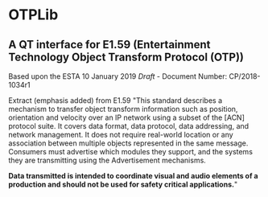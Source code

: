 # OTPLib
## A QT interface for E1.59  (Entertainment  Technology  Object  Transform  Protocol  (OTP)) 

Based upon the ESTA 10 January 2019 _Draft_ - Document Number: CP/2018-1034r1

Extract (emphasis added) from  E1.59
"This standard describes a mechanism to transfer object transform information such as position, orientation and velocity over an IP network using a subset of the [ACN] protocol suite. It covers data format, data protocol, data addressing, and network management. It does not require real-world location or any association between multiple objects represented in the same message. Consumers must advertise which modules they support, and the systems they are transmitting using the Advertisement mechanisms.

<b>Data transmitted is intended to coordinate visual and audio elements of a production and should not be used for safety critical applications.</b>"
